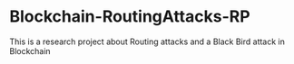 # Blockchain-RoutingAttacks-RP
This is a research project about Routing attacks and a Black Bird attack in Blockchain
